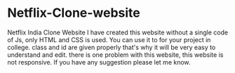 # Netflix-Clone-website
Netflix India Clone Website
I have created this website without a single code of Js, only HTML and CSS is used.
You can use it to for your project in college.
class and id are given properly that's why it will be very easy to understand and edit.
there is one problem with this website, this website is not responsive.
If you have any suggestion please let me know.

